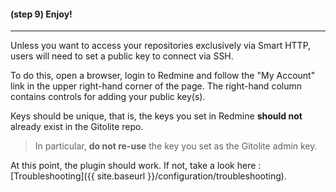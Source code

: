 #### **(step 9)** Enjoy!
***

Unless you want to access your repositories exclusively via Smart HTTP, users will need to set a public key to connect via SSH.

To do this, open a browser, login to Redmine and follow the "My Account" link in the upper right-hand corner of the page.
The right-hand column contains controls for adding your public key(s).

Keys should be unique, that is, the keys you set in Redmine **should not** already exist in the Gitolite repo.

>In particular, **do not re-use** the key you set as the Gitolite admin key.

At this point, the plugin should work. If not, take a look here : [Troubleshooting]({{ site.baseurl }}/configuration/troubleshooting).
